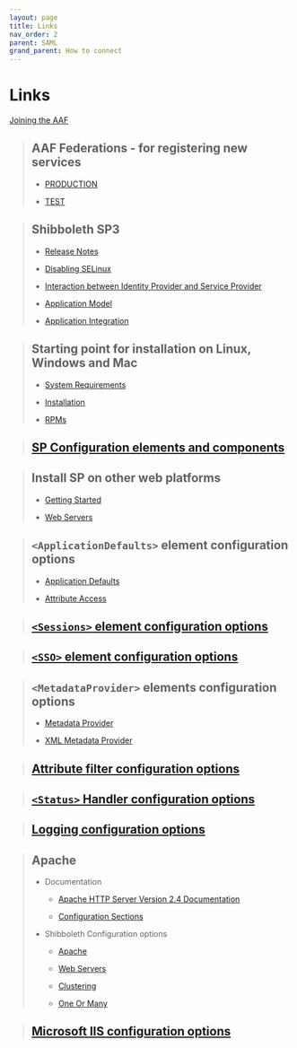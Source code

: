 ```yaml
---
layout: page
title: Links
nav_order: 2
parent: SAML
grand_parent: How to connect
---
```



# Links

[Joining the AAF](https://support.aaf.edu.au/support/solutions/folders/19000155992)

  > ## AAF Federations - for registering new services
  >
  > - [PRODUCTION](https://manager.aaf.edu.au/federationregistry/)
  >
  > - [TEST](https://manager.test.aaf.edu.au/federationregistry/)

> ## Shibboleth SP3
> 
> - [Release Notes](https://wiki.shibboleth.net/confluence/display/SP3/ReleaseNotes)
> 
> - [Disabling SELinux](https://wiki.shibboleth.net/confluence/display/SP3/CommonErrors#CommonErrors-SeLinux)
> 
> - [Interaction between Identity Provider and Service Provider](https://wiki.shibboleth.net/confluence/display/CONCEPT/FlowsAndConfig)
> 
> - [Application Model](https://wiki.shibboleth.net/confluence/display/SP3/ApplicationModel)
> 
> - [Application Integration](https://wiki.shibboleth.net/confluence/display/SP3/ApplicationIntegration)

> ## Starting point for installation on Linux, Windows and Mac
> 
> - [System Requirements](https://wiki.shibboleth.net/confluence/display/SP3/SystemRequirements)
> 
> - [Installation](https://wiki.shibboleth.net/confluence/display/SP3/Installation)
> 
> - [RPMs](https://shibboleth.net/downloads/service-provider/RPMS/)

> ## [SP Configuration elements and components](https://wiki.shibboleth.net/confluence/display/SP3/SPConfig)

> ## Install SP on other web platforms
> 
> - [Getting Started](https://wiki.shibboleth.net/confluence/display/SP3/GettingStarted) 
> 
> - [Web Servers](https://wiki.shibboleth.net/confluence/display/SP3/WebServers)

> ## `<ApplicationDefaults>` element configuration options
> 
> - [Application Defaults](https://wiki.shibboleth.net/confluence/display/SP3/ApplicationDefaults)
> 
> - [Attribute Access](https://wiki.shibboleth.net/confluence/display/SP3/AttributeAccess)

> ## [`<Sessions>` element configuration options](https://wiki.shibboleth.net/confluence/display/SP3/Sessions)

> ## [`<SSO>` element configuration options](https://wiki.shibboleth.net/confluence/display/SP3/SSO)

> ## `<MetadataProvider>` elements configuration options
>
>- [Metadata Provider](https://wiki.shibboleth.net/confluence/display/SP3/MetadataProvider)
>
>- [XML Metadata Provider](https://wiki.shibboleth.net/confluence/display/SP3/XMLMetadataProvider)

> ## [Attribute filter configuration options](https://wiki.shibboleth.net/confluence/display/SP3/XMLAttributeExtractor)

> ## [`<Status>` Handler configuration options](https://wiki.shibboleth.net/confluence/display/SP3/Status+Handler)

> ## [Logging configuration options](https://wiki.shibboleth.net/confluence/display/SP3/Logging)

> ## Apache
> 
> - Documentation
>   - [Apache HTTP Server Version 2.4 Documentation](https://httpd.apache.org/docs/2.4/)
> 
>   - [Configuration Sections](https://httpd.apache.org/docs/current/sections.html)
> 
> - Shibboleth Configuration options
> 
>   - [Apache](https://wiki.shibboleth.net/confluence/display/SP3/Apache)
>     
>   - [Web Servers](https://wiki.shibboleth.net/confluence/display/SP3/WebServers)
>     
>   - [Clustering](https://wiki.shibboleth.net/confluence/display/SP3/Clustering)
>     
>   -   [One Or Many](https://wiki.shibboleth.net/confluence/display/SP3/OneOrMany)

> ## [Microsoft IIS configuration options](https://wiki.shibboleth.net/confluence/display/SP3/IIS)